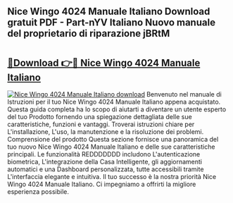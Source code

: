## Nice Wingo 4024 Manuale Italiano Download gratuit PDF - Part-nYV Italiano Nuovo manuale del proprietario di riparazione jBRtM

# <h2><a href="http://dfevg68.blite.top/?on=Nice+Wingo+4024+Manuale+Italiano">🔗Download 👉🔴 Nice Wingo 4024 Manuale Italiano</a></h2>

[![Nice Wingo 4024 Manuale Italiano download](https://i.imgur.com/lujVjoI.png)](http://dfevg68.blite.top/?on=Nice+Wingo+4024+Manuale+Italiano)
Benvenuto nel manuale di Istruzioni per il tuo Nice Wingo 4024 Manuale Italiano appena acquistato. Questa guida completa ha lo scopo di aiutarti a diventare un utente esperto del tuo Prodotto fornendo una spiegazione dettagliata delle sue caratteristiche, funzioni e vantaggi. Troverai istruzioni chiare per L'installazione, L'uso, la manutenzione e la risoluzione dei problemi. Comprensione del prodotto Questa sezione fornisce una panoramica del tuo nuovo Nice Wingo 4024 Manuale Italiano e delle sue caratteristiche principali. Le funzionalità REDDDDDDD includono L'autenticazione biometrica, L'integrazione della Casa Intelligente, gli aggiornamenti automatici e una Dashboard personalizzata, tutte accessibili tramite L'interfaccia elegante e intuitiva. Il tuo successo è la nostra priorità Nice Wingo 4024 Manuale Italiano. Ci impegniamo a offrirti la migliore esperienza possibile.

